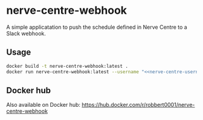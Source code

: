 # nerve-centre-webhook
A simple applicatation to push the schedule defined in Nerve Centre to a Slack webhook.

## Usage

```bash
docker build -t nerve-centre-webhook:latest .
docker run nerve-centre-webhook:latest --username "<<nerve-centre-username>>" --password "<<nerve-centre-password>>" --webhook "<<slack-webhook-url>>"
```

## Docker hub

Also available on Docker hub: https://hub.docker.com/r/robbert0001/nerve-centre-webhook
